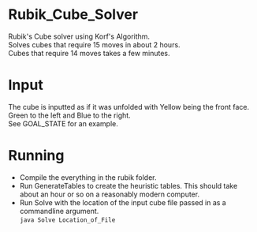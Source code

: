 Rubik_Cube_Solver
=================

Rubik's Cube solver using Korf's Algorithm.  
Solves cubes that require 15 moves in about 2 hours.  
Cubes that require 14 moves takes a few minutes.

Input
=========
The cube is inputted as if it was unfolded with Yellow being the front face.  
Green to the left and Blue to the right.  
See GOAL_STATE for an example.

Running
=========
- Compile the everything in the rubik folder.
- Run GenerateTables to create the heuristic tables.  This should take about an hour or so on a reasonably modern computer.
- Run Solve with the location of the input cube file passed in as a commandline argument.  
 `java Solve Location_of_File`
